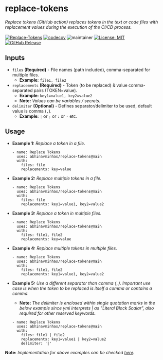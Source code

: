 # replace-tokens
*Replace tokens (GitHub action) replaces tokens in the text or code files with replacement values during the execution of the CI/CD process.* </br></br>
[![Replace-Tokens](https://github.com/abhinavminhas/replace-tokens/actions/workflows/ci.yml/badge.svg)](https://github.com/abhinavminhas/replace-tokens/actions/workflows/ci.yml)
[![codecov](https://codecov.io/github/abhinavminhas/replace-tokens/branch/main/graph/badge.svg?token=VP3CAOQCVB)](https://codecov.io/github/abhinavminhas/replace-tokens)
![maintainer](https://img.shields.io/badge/Creator/Maintainer-abhinavminhas-e65c00)
[![License: MIT](https://img.shields.io/badge/License-MIT-blue.svg)](https://opensource.org/licenses/MIT)
[![GitHub Release](https://img.shields.io/github/v/release/abhinavminhas/replace-tokens?label=Github%20Release)](https://github.com/abhinavminhas/replace-tokens/releases)

## Inputs

- `files` **(Required)** - File names (path included), comma-separated for multiple files.  
  - **Example:** ``` file1, file2 ```
- `replacements` **(Required)** - Token (to be replaced) & value comma-separated pairs (TOKEN=value).  
  - **Example:** ``` key1=value1, key2=value2 ```
  - **Note:** _Values can be variables / secrets._
- `delimiter` **(Optional)** - Defines separator/delimiter to be used, default value is comma (``` , ```).  
  - **Example:** ``` | ``` or ``` ; ``` or ``` : ``` or ``` - ``` etc.

## Usage

- **Example 1:** _Replace a token in a file._
  ```
  - name: Replace Tokens
    uses: abhinavminhas/replace-tokens@main
    with:
      files: file
      replacements: key=value
  ```

- **Example 2:** _Replace multiple tokens in a file._
  ```
  - name: Replace Tokens
    uses: abhinavminhas/replace-tokens@main
    with:
      files: file
      replacements: key1=value1, key2=value2
  ```

- **Example 3:** _Replace a token in multiple files._
  ```
  - name: Replace Tokens
    uses: abhinavminhas/replace-tokens@main
    with:
      files: file1, file2
      replacements: key=value
  ```

- **Example 4:** _Replace multiple tokens in multiple files._
  ```
  - name: Replace Tokens
    uses: abhinavminhas/replace-tokens@main
    with:
      files: file1, file2
      replacements: key1=value1, key2=value2
  ```

- **Example 5:** _Use a different separator than comma (``` , ```). Important use case is when the token to be replaced is itself a comma or contains a comma._
  - **Note:** _The delimiter is enclosed within single quotation marks in the below example since yml interprets | as "Literal Block Scalar", also required for other reserved keywords._
  ```
  - name: Replace Tokens
    uses: abhinavminhas/replace-tokens@main
    with:
      files: file1 | file2
      replacements: key1=value1 | key2=value2
      delimiter: '|'
  ```

**Note:** _Implementation for above examples can be checked [here](https://github.com/abhinavminhas/replace-tokens/blob/main/.github/workflows/test-replace-tokens-action.yml)._
